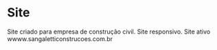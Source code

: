 # Site
Site criado para empresa de construção civil.
Site responsivo.
Site ativo   wwww.sangaletticonstrucoes.com.br

